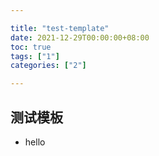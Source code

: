 ```yaml
---

title: "test-template"
date: 2021-12-29T00:00:00+08:00
toc: true
tags: ["1"]
categories: ["2"]

---
```


## 测试模板

- hello

